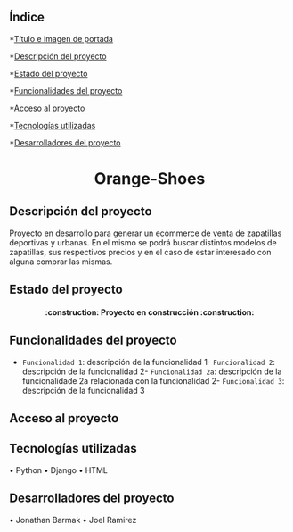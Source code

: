## Índice

*[Título e imagen de portada](#Título-e-imagen-de-portada)

*[Descripción del proyecto](#descripción-del-proyecto)

*[Estado del proyecto](#Estado-del-proyecto)

*[Funcionalidades del proyecto](#Funcionalidades-del-proyecto)

*[Acceso al proyecto](#acceso-proyecto)

*[Tecnologías utilizadas](#tecnologías-utilizadas)


*[Desarrolladores del proyecto](#Desarrolladores-del-proyecto)


<h1 align="center"> Orange-Shoes </h1>


## Descripción del proyecto
Proyecto en desarrollo para generar un ecommerce de venta de zapatillas deportivas y urbanas. En el mismo se podrá buscar distintos modelos de zapatillas, sus respectivos precios y en el caso de estar interesado con alguna comprar las mismas. 

## Estado del proyecto
<h4 align="center">
:construction: Proyecto en construcción :construction:
</h4>

## Funcionalidades del proyecto

- `Funcionalidad 1`: descripción de la funcionalidad 1- `Funcionalidad 2`: descripción de la funcionalidad 2- `Funcionalidad 2a`: descripción de la funcionalidade 2a relacionada con la funcionalidad 2- `Funcionalidad 3`: descripción de la funcionalidad 3


## Acceso al proyecto


## Tecnologías utilizadas
•	Python
•	Django
•	HTML



## Desarrolladores del proyecto
• Jonathan Barmak
• Joel Ramirez


